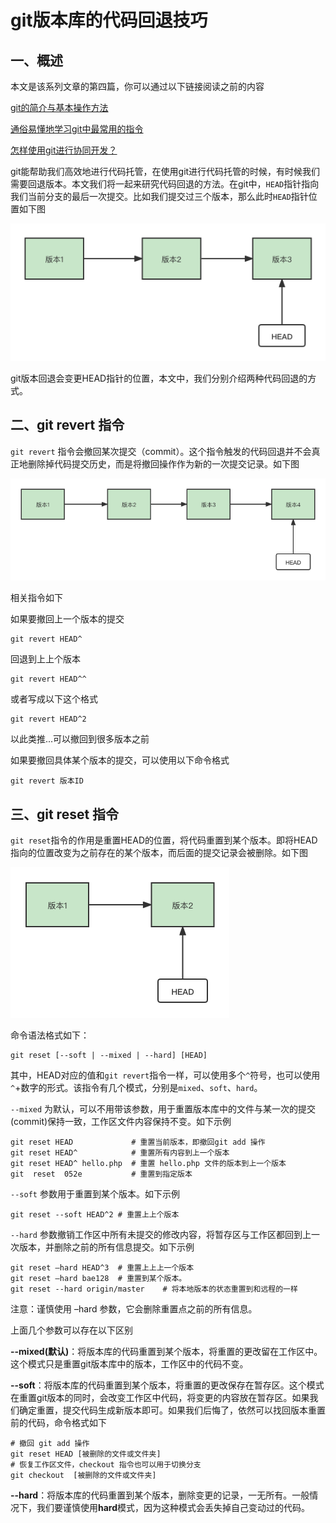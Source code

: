# git版本库的代码回退技巧

## 一、概述

本文是该系列文章的第四篇，你可以通过以下链接阅读之前的内容

[git的简介与基本操作方法](https://blog.jkdev.cn/index.php/archives/351/)

[通俗易懂地学习git中最常用的指令](https://blog.jkdev.cn/index.php/archives/359/)

[怎样使用git进行协同开发？](https://blog.jkdev.cn/index.php/archives/481/)

git能帮助我们高效地进行代码托管，在使用git进行代码托管的时候，有时候我们需要回退版本。本文我们将一起来研究代码回退的方法。在git中，`HEAD`指针指向我们当前分支的最后一次提交。比如我们提交过三个版本，那么此时`HEAD`指针位置如下图

![note-03-1.png](../img/04-01.png)

git版本回退会变更HEAD指针的位置，本文中，我们分别介绍两种代码回退的方式。

## 二、git revert 指令

`git revert` 指令会撤回某次提交（commit）。这个指令触发的代码回退并不会真正地删除掉代码提交历史，而是将撤回操作作为新的一次提交记录。如下图

![note-03-2.png](../img/04-02.png)

相关指令如下

如果要撤回上一个版本的提交

```shell
git revert HEAD^
```

回退到上上个版本

```shell
git revert HEAD^^
```

或者写成以下这个格式

```shell
git revert HEAD^2
```

以此类推...可以撤回到很多版本之前

如果要撤回具体某个版本的提交，可以使用以下命令格式

```shell
git revert 版本ID
```

## 三、git reset 指令

`git reset`指令的作用是重置HEAD的位置，将代码重置到某个版本。即将HEAD指向的位置改变为之前存在的某个版本，而后面的提交记录会被删除。如下图

![note-03-3.png](../img/04-03.png)

命令语法格式如下：

```shell
git reset [--soft | --mixed | --hard] [HEAD]
```

其中，HEAD对应的值和`git revert`指令一样，可以使用多个`^`符号，也可以使用`^`+数字的形式。该指令有几个模式，分别是`mixed`、`soft`、`hard`。

`--mixed` 为默认，可以不用带该参数，用于重置版本库中的文件与某一次的提交(commit)保持一致，工作区文件内容保持不变。如下示例

```shell
git reset HEAD             # 重置当前版本，即撤回git add 操作
git reset HEAD^            # 重置所有内容到上一个版本  
git reset HEAD^ hello.php  # 重置 hello.php 文件的版本到上一个版本  
git  reset  052e           # 重置到指定版本
```

`--soft` 参数用于重置到某个版本。如下示例

```shell
git reset --soft HEAD^2 # 重置上上个版本
```

`--hard` 参数撤销工作区中所有未提交的修改内容，将暂存区与工作区都回到上一次版本，并删除之前的所有信息提交。如下示例

```shell
git reset –hard HEAD^3  # 重置上上上一个版本  
git reset –hard bae128  # 重置到某个版本。 
git reset --hard origin/master    # 将本地版本的状态重置到和远程的一样 
```

注意：谨慎使用 –hard 参数，它会删除重置点之前的所有信息。

上面几个参数可以存在以下区别

**--mixed(默认)**：将版本库的代码重置到某个版本，将重置的更改留在工作区中。这个模式只是重置git版本库中的版本，工作区中的代码不变。

**--soft**：将版本库的代码重置到某个版本，将重置的更改保存在暂存区。这个模式在重置git版本的同时，会改变工作区中代码，将变更的内容放在暂存区。如果我们确定重置，提交代码生成新版本即可。如果我们后悔了，依然可以找回版本重置前的代码，命令格式如下

```shell
# 撤回 git add 操作
git reset HEAD [被删除的文件或文件夹]
# 恢复工作区文件，checkout 指令也可以用于切换分支
git checkout  [被删除的文件或文件夹]
```

**--hard**：将版本库的代码重置到某个版本，删除变更的记录，一无所有。一般情况下，我们要谨慎使用**hard**模式，因为这种模式会丢失掉自己变动过的代码。
